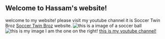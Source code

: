 ## Welcome to Hassam's website!

welcome to my website!
please visit my youtube channel it is Soccer Twin Broz [Soccer Twin Broz](http://www.youtube.com) website.
![this is a image of a soccer ball](https://www.euractiv.com/wp-content/uploads/sites/2/2014/05/soccer_ball.jpeg)
![this is my image](https://yt3.ggpht.com/a/AGF-l78WHRc__LXMHwSggPcsLGHkRBcnuZIKoQXGHA=s900-c-k-c0xffffffff-no-rj-mo)
I am the one on the right!
[this is my youtube channel!](https://www.youtube.com/channel/UCFJSP38ayhrl5xLAOIanhug)
